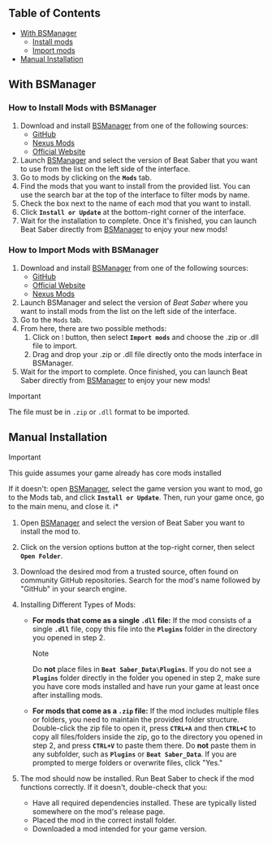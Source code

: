 ## Table of Contents

- [With BSManager](#with-bsmanager)
    - [Install mods](#how-to-install-mods-with-bsmanager)
    - [Import mods](#how-to-import-mods-with-bsmanager)
- [Manual Installation](#manual-installation)

## With BSManager

### How to Install Mods with BSManager

1. Download and install [BSManager](https://www.bsmanager.io) from one of the following sources:  
   - [GitHub](https://github.com/Zagrios/bs-manager/releases/latest)  
   - [Nexus Mods](https://www.nexusmods.com/beatsaber/mods/18?tab=files)  
   - [Official Website](https://www.bsmanager.io)
2. Launch [BSManager](https://www.bsmanager.io) and select the version of Beat Saber that you want to use from the list on the left side of the interface.
3. Go to mods by clicking on the __`Mods`__ tab.
4. Find the mods that you want to install from the provided list. You can use the search bar at the top of the interface to filter mods by name.
5. Check the box next to the name of each mod that you want to install.
6. Click __`Install or Update`__ at the bottom-right corner of the interface.
7. Wait for the installation to complete. Once it's finished, you can launch Beat Saber directly from [BSManager](https://www.bsmanager.io) to enjoy your new mods!

### How to Import Mods with BSManager

1. Download and install [BSManager](https://www.bsmanager.io) from one of the following sources:  
    - [GitHub](https://github.com/Zagrios/bs-manager/releases/latest)
    - [Official Website](https://www.bsmanager.io)  
    - [Nexus Mods](https://www.nexusmods.com/beatsaber/mods/18?tab=files)
2. Launch BSManager and select the version of *Beat Saber* where you want to install mods from the list on the left side of the interface.  
3. Go to the `Mods` tab.  
4. From here, there are two possible methods:  
   1. Click on __`⁝`__ button, then select __`Import mods`__ and choose the .zip or .dll file to import.  
   2. Drag and drop your .zip or .dll file directly onto the mods interface in BSManager.  
5. Wait for the import to complete. Once finished, you can launch Beat Saber directly from [BSManager](https://www.bsmanager.io) to enjoy your new mods!  

> [!Important]
> The file must be in `.zip` or `.dll` format to be imported.

## Manual Installation

> [!IMPORTANT]
> This guide assumes your game already has core mods installed
>
> If it doesn't: open [BSManager](https://www.bsmanager.io), select the game version you want to mod, go to the Mods tab, and click __`Install or Update`__. Then, run your game once, go to the main menu, and close it. ℹ️*

1. Open [BSManager](https://www.bsmanager.io) and select the version of Beat Saber you want to install the mod to.
2. Click on the version options button at the top-right corner, then select __`Open Folder`__.
3. Download the desired mod from a trusted source, often found on community GitHub repositories. Search for the mod's name followed by "GitHub" in your search engine.
4. Installing Different Types of Mods:
    - __For mods that come as a single `.dll` file:__ If the mod consists of a single __`.dll`__ file, copy this file into the __`Plugins`__ folder in the directory you opened in step 2.

        > [!NOTE]
        >
        > Do __not__ place files in __`Beat Saber_Data\Plugins`__. If you do not see a __`Plugins`__ folder directly in the folder you opened in step 2, make sure you have core mods installed and have run your game at least once after installing mods.

    - __For mods that come as a `.zip` file:__ If the mod includes multiple files or folders, you need to maintain the provided folder structure. Double-click the zip file to open it, press __`CTRL+A`__ and then __`CTRL+C`__ to copy all files/folders inside the zip, go to the directory you opened in step 2, and press __`CTRL+V`__ to paste them there. Do __not__ paste them in any subfolder, such as __`Plugins`__ or __`Beat Saber_Data`__. If you are prompted to merge folders or overwrite files, click "Yes."

5. The mod should now be installed. Run Beat Saber to check if the mod functions correctly. If it doesn't, double-check that you:
    - Have all required dependencies installed. These are typically listed somewhere on the mod's release page.
    - Placed the mod in the correct install folder.
    - Downloaded a mod intended for your game version.
